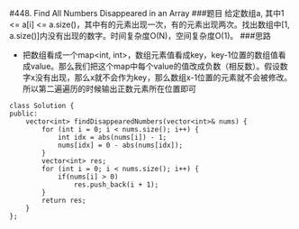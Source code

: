 #448. Find All Numbers Disappeared in an Array
###题目
给定数组a, 其中1 <= a[i] <= a.size()，其中有的元素出现一次，有的元素出现两次。找出数组中[1, a.size()]内没有出现的数字。时间复杂度O(N)，空间复杂度O(1)。
###思路
 - 把数组看成一个map<int, int>，数组元素值看成key，key-1位置的数组值看成value。那么我们把这个map中每个value的值改成负数（相反数）。假设数字x没有出现，那么x就不会作为key，那么数组x-1位置的元素就不会被修改。所以第二遍遍历的时候输出正数元素所在位置即可
```
class Solution {
public:
    vector<int> findDisappearedNumbers(vector<int>& nums) {
        for (int i = 0; i < nums.size(); i++) {
            int idx = abs(nums[i]) - 1;
            nums[idx] = 0 - abs(nums[idx]);
        }
        vector<int> res;
        for (int i = 0; i < nums.size(); i++) {
            if(nums[i] > 0)
                res.push_back(i + 1);
        }
        return res;
    }
};
```
